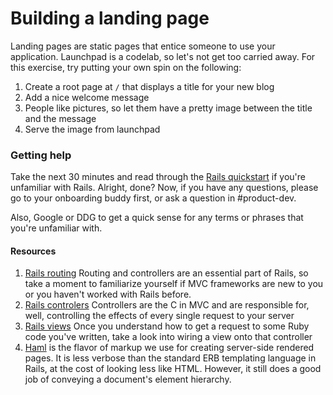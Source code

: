 # Building a landing page

Landing pages are static pages that entice someone to use your application.
Launchpad is a codelab, so let's not get too carried away.
For this exercise, try putting your own spin on the following:

1. Create a root page at `/` that displays a title for your new blog
2. Add a nice welcome message
3. People like pictures, so let them have a pretty image between the title and the message
4. Serve the image from launchpad

### Getting help
Take the next 30 minutes and read through the [Rails quickstart](https://guides.rubyonrails.org/getting_started.html) if you're unfamiliar with Rails.
Alright, done?
Now, if you have any questions, please go to your onboarding buddy first, or ask a question in #product-dev.

Also, Google or DDG to get a quick sense for any terms or phrases that you're unfamiliar with.

#### Resources
1. [Rails routing](https://guides.rubyonrails.org/routing.html) Routing and controllers are an essential part of Rails, so take a moment to familiarize yourself if MVC frameworks are new to you or you haven't worked with Rails before.
2. [Rails controlers](https://guides.rubyonrails.org/action_controller_overview.html) Controllers are the C in MVC and are responsible for, well, controlling the effects of every single request to your server
3. [Rails views](https://guides.rubyonrails.org/action_view_overview.html) Once you understand how to get a request to some Ruby code you've written, take a look into wiring a view onto that controller
4. [Haml](https://haml.info/) is the flavor of markup we use for creating server-side rendered pages. It is less verbose than the standard ERB templating language in Rails, at the cost of looking less like HTML. However, it still does a good job of conveying a document's element hierarchy.
